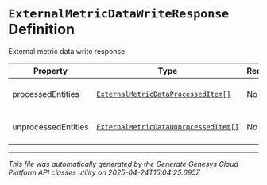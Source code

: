 # `ExternalMetricDataWriteResponse` Definition

External metric data write response

| Property | Type | Required | Description |
|----------|------|----------|-------------|
| processedEntities | [`ExternalMetricDataProcessedItem[]`](externalmetricdataprocesseditem-definition.md) | No | The list of processed entities |
| unprocessedEntities | [`ExternalMetricDataUnprocessedItem[]`](externalmetricdataunprocesseditem-definition.md) | No | The list of unprocessed entities |

---

*This file was automatically generated by the Generate Genesys Cloud Platform API classes utility on 2025-04-24T15:04:25.695Z*